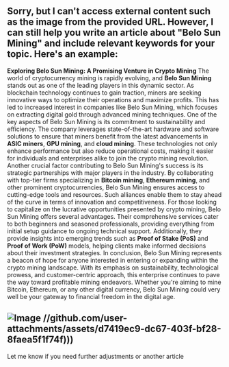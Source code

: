 Sorry, but I can't access external content such as the image from the provided URL. However, I can still help you write an article about "Belo Sun Mining" and include relevant keywords for your topic. Here's an example:
---
**Exploring Belo Sun Mining: A Promising Venture in Crypto Mining**
The world of cryptocurrency mining is rapidly evolving, and **Belo Sun Mining** stands out as one of the leading players in this dynamic sector. As blockchain technology continues to gain traction, miners are seeking innovative ways to optimize their operations and maximize profits. This has led to increased interest in companies like Belo Sun Mining, which focuses on extracting digital gold through advanced mining techniques.
One of the key aspects of Belo Sun Mining is its commitment to sustainability and efficiency. The company leverages state-of-the-art hardware and software solutions to ensure that miners benefit from the latest advancements in **ASIC miners**, **GPU mining**, and **cloud mining**. These technologies not only enhance performance but also reduce operational costs, making it easier for individuals and enterprises alike to join the crypto mining revolution.
Another crucial factor contributing to Belo Sun Mining's success is its strategic partnerships with major players in the industry. By collaborating with top-tier firms specializing in **Bitcoin mining**, **Ethereum mining**, and other prominent cryptocurrencies, Belo Sun Mining ensures access to cutting-edge tools and resources. Such alliances enable them to stay ahead of the curve in terms of innovation and competitiveness.
For those looking to capitalize on the lucrative opportunities presented by crypto mining, Belo Sun Mining offers several advantages. Their comprehensive services cater to both beginners and seasoned professionals, providing everything from initial setup guidance to ongoing technical support. Additionally, they provide insights into emerging trends such as **Proof of Stake (PoS)** and **Proof of Work (PoW)** models, helping clients make informed decisions about their investment strategies.
In conclusion, Belo Sun Mining represents a beacon of hope for anyone interested in entering or expanding within the crypto mining landscape. With its emphasis on sustainability, technological prowess, and customer-centric approach, this enterprise continues to pave the way toward profitable mining endeavors. Whether you're aiming to mine Bitcoin, Ethereum, or any other digital currency, Belo Sun Mining could very well be your gateway to financial freedom in the digital age. 

![Image](https://github.com/user-attachments/assets/d7419ec9-dc67-403f-bf28-8faea5f1f74f)
 //github.com/user-attachments/assets/d7419ec9-dc67-403f-bf28-8faea5f1f74f)))
--- 
Let me know if you need further adjustments or another article
